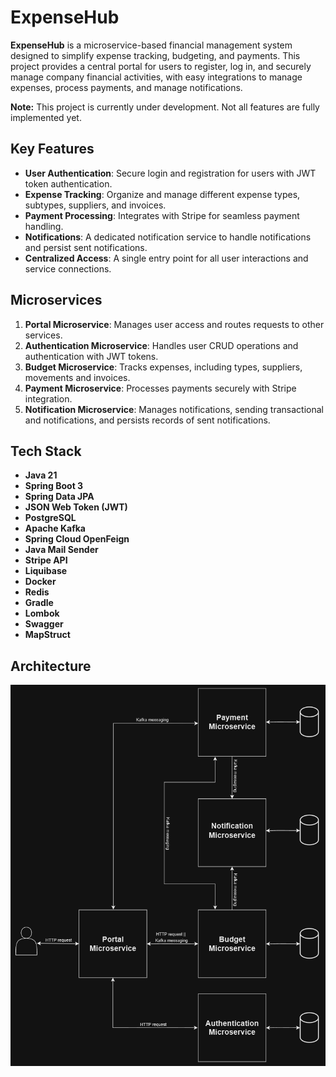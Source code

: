 # ExpenseHub

**ExpenseHub** is a microservice-based financial management system designed to simplify expense tracking, budgeting, and payments. This project provides a central portal for users to register, log in, and securely manage company financial activities, with easy integrations to manage expenses, process payments, and manage notifications.

**Note:** This project is currently under development. Not all features are fully implemented yet.

## Key Features

- **User Authentication**: Secure login and registration for users with JWT token authentication.
- **Expense Tracking**: Organize and manage different expense types, subtypes, suppliers, and invoices.
- **Payment Processing**: Integrates with Stripe for seamless payment handling.
- **Notifications**: A dedicated notification service to handle notifications and persist sent notifications.
- **Centralized Access**: A single entry point for all user interactions and service connections.

## Microservices

1. **Portal Microservice**: Manages user access and routes requests to other services.
2. **Authentication Microservice**: Handles user CRUD operations and authentication with JWT tokens.
3. **Budget Microservice**: Tracks expenses, including types, suppliers, movements and invoices.
4. **Payment Microservice**: Processes payments securely with Stripe integration.
5. **Notification Microservice**: Manages notifications, sending transactional and notifications, and persists records of sent notifications.

## Tech Stack

- **Java 21**
- **Spring Boot 3**
- **Spring Data JPA**
- **JSON Web Token (JWT)**
- **PostgreSQL**
- **Apache Kafka**
- **Spring Cloud OpenFeign**
- **Java Mail Sender**
- **Stripe API**
- **Liquibase**
- **Docker**
- **Redis**
- **Gradle**
- **Lombok**
- **Swagger**
- **MapStruct**

## Architecture

![Expense Hub Architecture](expensehubdiagram.png)
